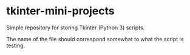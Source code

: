 # tkinter-mini-projects

Simple repository for storing Tkinter (Python 3) scripts.

The name of the file should correspond somewhat to what the script is testing.